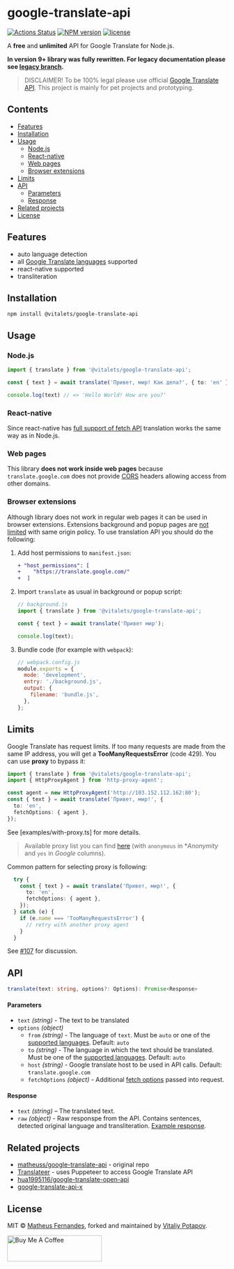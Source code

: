 # google-translate-api
[![Actions Status](https://github.com/vitalets/google-translate-api/workflows/autotests/badge.svg)](https://github.com/vitalets/google-translate-api/actions)
[![NPM version](https://img.shields.io/npm/v/@vitalets/google-translate-api.svg)](https://www.npmjs.com/package/@vitalets/google-translate-api)
[![license](https://img.shields.io/npm/l/@vitalets/google-translate-api.svg)](https://www.npmjs.com/package/@vitalets/google-translate-api)

A **free** and **unlimited** API for Google Translate for Node.js.

**In version 9+ library was fully rewritten. For legacy documentation please see [legacy branch](https://github.com/vitalets/google-translate-api/tree/legacy).**

> DISCLAIMER!
To be 100% legal please use official [Google Translate API](https://cloud.google.com/translate). This project is mainly for pet projects and prototyping.

## Contents

<!-- toc -->

- [Features](#features)
- [Installation](#installation)
- [Usage](#usage)
  * [Node.js](#nodejs)
  * [React-native](#react-native)
  * [Web pages](#web-pages)
  * [Browser extensions](#browser-extensions)
- [Limits](#limits)
- [API](#api)
    + [Parameters](#parameters)
    + [Response](#response)
- [Related projects](#related-projects)
- [License](#license)

<!-- tocstop -->

## Features

* auto language detection
* all [Google Translate languages](https://cloud.google.com/translate/docs/languages) supported
* react-native supported
* transliteration

## Installation
```
npm install @vitalets/google-translate-api
```

## Usage
### Node.js
```ts
import { translate } from '@vitalets/google-translate-api';

const { text } = await translate('Привет, мир! Как дела?', { to: 'en' });

console.log(text) // => 'Hello World! How are you?'
```

### React-native
Since react-native has [full support of fetch API](https://reactnative.dev/docs/network) translation works the same way as in Node.js.

### Web pages
This library **does not work inside web pages** because `translate.google.com` does not provide [CORS](https://developer.mozilla.org/en-US/docs/Web/HTTP/CORS) headers allowing access from other domains.

### Browser extensions
Although library does not work in regular web pages it can be used in browser extensions.
Extensions background and popup pages are [not limited](https://developer.chrome.com/docs/extensions/mv3/xhr/) with same origin policy. To use translation API you should do the following:

1. Add host permissions to `manifest.json`:
   ```diff
   + "host_permissions": [
   +    "https://translate.google.com/"
   +  ]
   ```

2. Import `translate` as usual in background or popup script:
   ```js
   // background.js
   import { translate } from '@vitalets/google-translate-api';

   const { text } = await translate('Привет мир');

   console.log(text);
   ```

3. Bundle code (for example with `webpack`):
   ```js
   // webpack.config.js
   module.exports = {
     mode: 'development',
     entry: './background.js',
     output: {
       filename: 'bundle.js',
     },
   };
   ```

## Limits
Google Translate has request limits. If too many requests are made from the same IP address, you will get a **TooManyRequestsError** (code 429). You can use **proxy** to bypass it:

```ts
import { translate } from '@vitalets/google-translate-api';
import { HttpProxyAgent } from 'http-proxy-agent';

const agent = new HttpProxyAgent('http://103.152.112.162:80');
const { text } = await translate('Привет, мир!', {
  to: 'en',
  fetchOptions: { agent },
});
```
See [examples/with-proxy.ts] for more details.

> Available proxy list you can find [here](https://free-proxy-list.net/) (with `anonymous` in **Anonymity* and `yes` in *Google* columns).

Common pattern for selecting proxy is following:
```ts
  try {
    const { text } = await translate('Привет, мир!', {
      to: 'en',
      fetchOptions: { agent },
    });
  } catch (e) {
    if (e.name === 'TooManyRequestsError') {
      // retry with another proxy agent
    }
  }
```
See [#107](https://github.com/vitalets/google-translate-api/issues/107) for discussion.

## API

```ts
translate(text: string, options?: Options): Promise<Response>
```

#### Parameters
* `text` *(string)* - The text to be translated
* `options` *(object)*
  - `from` *(string)* - The language of `text`. Must be `auto` or one of the [supported languages](https://cloud.google.com/translate/docs/languages). Default: `auto`
  - `to` *(string)* - The language in which the text should be translated. Must be one of the [supported languages](https://cloud.google.com/translate/docs/languages). Default: `auto`
  - `host` *(string)* - Google translate host to be used in API calls. Default: `translate.google.com`
  - `fetchOptions` *(object)* - Additional [fetch options](https://developer.mozilla.org/en-US/docs/Web/API/fetch#parameters) passed into request.

#### Response
* `text` *(string)* – The translated text.
* `raw` *(object)* - Raw responspe from the API. Contains sentences, detected original language and transliteration. [Example response](https://github.com/vitalets/google-translate-api/blob/master/response-sample.json).

## Related projects
* [matheuss/google-translate-api](https://github.com/matheuss/google-translate-api) - original repo
* [Translateer](https://github.com/Songkeys/Translateer) - uses Puppeteer to access Google Translate API
* [hua1995116/google-translate-open-api](https://github.com/hua1995116/google-translate-open-api)
* [google-translate-api-x](https://github.com/AidanWelch/google-translate-api)

## License
MIT © [Matheus Fernandes](http://matheus.top), forked and maintained by [Vitaliy Potapov](https://github.com/vitalets).

<a href="https://www.buymeacoffee.com/vitpotapov" target="_blank"><img src="https://cdn.buymeacoffee.com/buttons/v2/default-yellow.png" alt="Buy Me A Coffee" style="height: 60px !important;width: 217px !important;" ></a>
